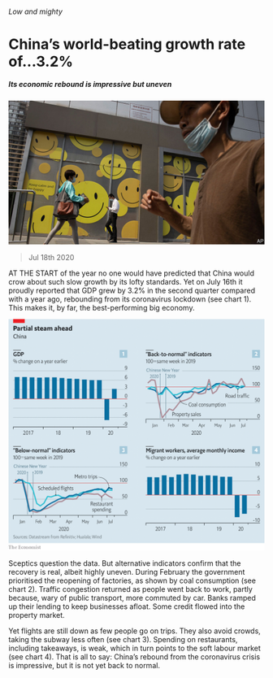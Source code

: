 ###### Low and mighty

# China’s world-beating growth rate of...3.2% 

##### Its economic rebound is impressive but uneven 

![image](images/20200718_FNP502.jpg) 

> Jul 18th 2020 

AT THE START of the year no one would have predicted that China would crow about such slow growth by its lofty standards. Yet on July 16th it proudly reported that GDP grew by 3.2% in the second quarter compared with a year ago, rebounding from its coronavirus lockdown (see chart 1). This makes it, by far, the best-performing big economy.

![image](images/20200718_FNC473.png) 


Sceptics question the data. But alternative indicators confirm that the recovery is real, albeit highly uneven. During February the government prioritised the reopening of factories, as shown by coal consumption (see chart 2). Traffic congestion returned as people went back to work, partly because, wary of public transport, more commuted by car. Banks ramped up their lending to keep businesses afloat. Some credit flowed into the property market.


Yet flights are still down as few people go on trips. They also avoid crowds, taking the subway less often (see chart 3). Spending on restaurants, including takeaways, is weak, which in turn points to the soft labour market (see chart 4). That is all to say: China’s rebound from the coronavirus crisis is impressive, but it is not yet back to normal.


